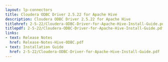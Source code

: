 ```yaml
---
layout: lp-connectors
title: Cloudera ODBC Driver 2.5.22 for Apache Hive
description: Cloudera ODBC Driver 2.5.22 for Apache Hive
titlehref: 2-5-22/Cloudera-ODBC-Driver-for-Apache-Hive-Install-Guide.pdf
titlepdf: 2-5-22/Cloudera-ODBC-Driver-for-Apache-Hive-Install-Guide.pdf
links:
- text: Release Notes
  href: Release-Notes-Hive-ODBC.pdf
- text: Installation Guide
  href: 2-5-22/Cloudera-ODBC-Driver-for-Apache-Hive-Install-Guide.pdf
---
```


